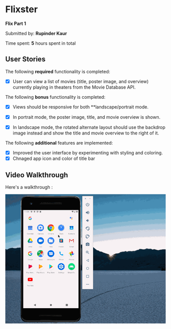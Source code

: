 # Flixster

**Flix Part 1** 

Submitted by: **Rupinder Kaur**

Time spent: **5** hours spent in total

## User Stories

The following **required** functionality is completed:

* [x] User can view a list of movies (title, poster image, and overview) currently playing in theaters from the Movie Database API.

The following **bonus** functionality is completed:

* [x] Views should be responsive for both **landscape/portrait mode.
* [x] In portrait mode, the poster image, title, and movie overview is shown.
* [x] In landscape mode, the rotated alternate layout should use the backdrop image instead and show the title and movie overview to the right of it.


The following **additional** features are implemented:

* [x] Improved the user interface by experimenting with styling and coloring.
* [x] Chnaged app icon and color of title bar

## Video Walkthrough

Here's a walkthrough :

<img src='output.gif' title='Video Walkthrough' width='' alt='Video Walkthrough' /> 



